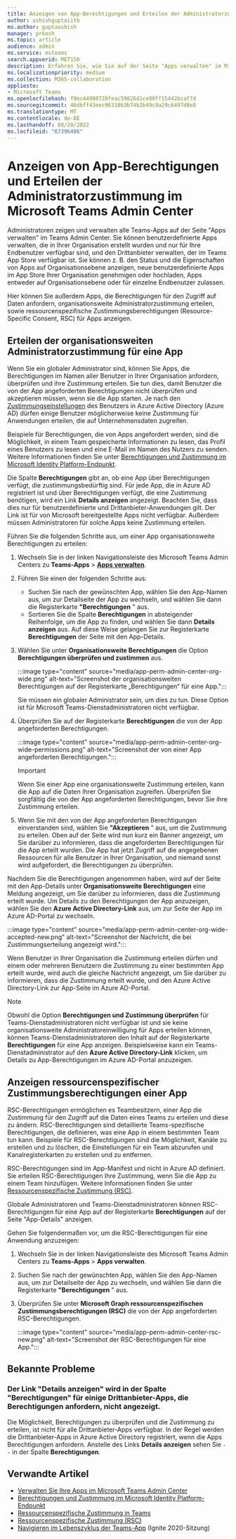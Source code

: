 ```yaml
---
title: Anzeigen von App-Berechtigungen und Erteilen der Administratorzustimmung im Microsoft Teams Admin Center
author: ashishguptaiitb
ms.author: guptaashish
manager: prkosh
ms.topic: article
audience: admin
ms.service: msteams
search.appverid: MET150
description: Erfahren Sie, wie Sie auf der Seite "Apps verwalten" im Microsoft Teams-Administrationszentrum die von Apps angeforderten Berechtigungen anzeigen und den Apps eine Admin-Zustimmung erteilen.
ms.localizationpriority: medium
ms.collection: M365-collaboration
appliesto:
- Microsoft Teams
ms.openlocfilehash: f9ec44990728feac5982641ce80ff15442bcaf7d
ms.sourcegitcommit: 46dbff43eec9631863b74b2b49c9a29c6497d8e8
ms.translationtype: MT
ms.contentlocale: de-DE
ms.lasthandoff: 08/20/2022
ms.locfileid: "67396486"
---
```

# <a name="view-app-permissions-and-grant-admin-consent-in-the-microsoft-teams-admin-center"></a>Anzeigen von App-Berechtigungen und Erteilen der Administratorzustimmung im Microsoft Teams Admin Center

Administratoren zeigen und verwalten alle Teams-Apps auf der Seite "Apps verwalten" im Teams Admin Center. Sie können benutzerdefinierte Apps verwalten, die in Ihrer Organisation erstellt wurden und nur für Ihre Endbenutzer verfügbar sind, und den Drittanbieter verwalten, der im Teams App Store verfügbar ist. Sie können z. B. den Status und die Eigenschaften von Apps auf Organisationsebene anzeigen, neue benutzerdefinierte Apps im App Store Ihrer Organisation genehmigen oder hochladen, Apps entweder auf Organisationsebene oder für einzelne Endbenutzer zulassen.

Hier können Sie außerdem Apps, die Berechtigungen für den Zugriff auf Daten anfordern, organisationsweite Administratorzustimmung erteilen, sowie ressourcenspezifische Zustimmungsberechtigungen (Resource-Specific Consent, RSC) für Apps anzeigen.

## <a name="grant-org-wide-admin-consent-to-an-app"></a>Erteilen der organisationsweiten Administratorzustimmung für eine App

Wenn Sie ein globaler Administrator sind, können Sie Apps, die Berechtigungen im Namen aller Benutzer in Ihrer Organisation anfordern, überprüfen und ihre Zustimmung erteilen. Sie tun dies, damit Benutzer die von der App angeforderten Berechtigungen nicht überprüfen und akzeptieren müssen, wenn sie die App starten. Je nach den [Zustimmungseinstellungen](/azure/active-directory/manage-apps/configure-user-consent) des Benutzers in Azure Active Directory (Azure AD) dürfen einige Benutzer möglicherweise keine Zustimmung für Anwendungen erteilen, die auf Unternehmensdaten zugreifen.

Beispiele für Berechtigungen, die von Apps angefordert werden, sind die Möglichkeit, in einem Team gespeicherte Informationen zu lesen, das Profil eines Benutzers zu lesen und eine E-Mail im Namen des Nutzers zu senden. Weitere Informationen finden Sie unter [Berechtigungen und Zustimmung im Microsoft Identity Platform-Endpunkt](/azure/active-directory/develop/v2-permissions-and-consent).

Die Spalte **Berechtigungen** gibt an, ob eine App über Berechtigungen verfügt, die zustimmungsbedürftig sind. Für jede App, die in Azure AD registriert ist und über Berechtigungen verfügt, die eine Zustimmung benötigen, wird ein Link **Details anzeigen** angezeigt. Beachten Sie, dass dies nur für benutzerdefinierte und Drittanbieter-Anwendungen gilt. Der Link ist für von Microsoft bereitgestellte Apps nicht verfügbar. Außerdem müssen Administratoren für solche Apps keine Zustimmung erteilen.

Führen Sie die folgenden Schritte aus, um einer App organisationsweite Berechtigungen zu erteilen:

1. Wechseln Sie in der linken Navigationsleiste des Microsoft Teams Admin Centers zu **Teams-Apps** > **[Apps verwalten](https://admin.teams.microsoft.com/policies/manage-apps)**.

1. Führen Sie einen der folgenden Schritte aus:
    * Suchen Sie nach der gewünschten App, wählen Sie den App-Namen aus, um zur Detailseite der App zu wechseln, und wählen Sie dann die Registerkarte **"Berechtigungen** " aus.
    * Sortieren Sie die Spalte **Berechtigungen** in absteigender Reihenfolge, um die App zu finden, und wählen Sie dann **Details anzeigen** aus. Auf diese Weise gelangen Sie zur Registerkarte **Berechtigungen** der Seite mit den App-Details.

1. Wählen Sie unter **Organisationsweite Berechtigungen** die Option **Berechtigungen überprüfen und zustimmen** aus.

    :::image type="content" source="media/app-perm-admin-center-org-wide.png" alt-text="Screenshot der organisationsweiten Berechtigungen auf der Registerkarte „Berechtigungen“ für eine App.":::

    Sie müssen ein globaler Administrator sein, um dies zu tun. Diese Option ist für Microsoft Teams-Dienstadministratoren nicht verfügbar.

1. Überprüfen Sie auf der Registerkarte **Berechtigungen** die von der App angeforderten Berechtigungen.

    :::image type="content" source="media/app-perm-admin-center-org-wide-permissions.png" alt-text="Screenshot der von einer App angeforderten Berechtigungen.":::

    > [!IMPORTANT]
    > Wenn Sie einer App eine organisationsweite Zustimmung erteilen, kann die App auf die Daten Ihrer Organisation zugreifen. Überprüfen Sie sorgfältig die von der App angeforderten Berechtigungen, bevor Sie ihre Zustimmung erteilen.

1. Wenn Sie mit den von der App angeforderten Berechtigungen einverstanden sind, wählen Sie **"Akzeptieren** " aus, um die Zustimmung zu erteilen. Oben auf der Seite wird nun kurz ein Banner angezeigt, um Sie darüber zu informieren, dass die angeforderten Berechtigungen für die App erteilt wurden. Die App hat jetzt Zugriff auf die angegebenen Ressourcen für alle Benutzer in Ihrer Organisation, und niemand sonst wird aufgefordert, die Berechtigungen zu überprüfen.

Nachdem Sie die Berechtigungen angenommen haben, wird auf der Seite mit den App-Details unter **Organisationsweite Berechtigungen** eine Meldung angezeigt, um Sie darüber zu informieren, dass die Zustimmung erteilt wurde. Um Details zu den Berechtigungen der App anzuzeigen, wählen Sie den **Azure Active Directory-Link** aus, um zur Seite der App im Azure AD-Portal zu wechseln.

:::image type="content" source="media/app-perm-admin-center-org-wide-accepted-new.png" alt-text="Screenshot der Nachricht, die bei Zustimmungserteilung angezeigt wird.":::

Wenn Benutzer in Ihrer Organisation die Zustimmung erteilen dürfen und einem oder mehreren Benutzern die Zustimmung zu einer bestimmten App erteilt wurde, wird auch die gleiche Nachricht angezeigt, um Sie darüber zu informieren, dass die Zustimmung erteilt wurde, und den Azure Active Directory-Link zur App-Seite im Azure AD-Portal.

> [!NOTE]
> Obwohl die Option **Berechtigungen und Zustimmung überprüfen** für Teams-Dienstadministratoren nicht verfügbar ist und sie keine organisationsweite Administratoreinwilligung für Apps erteilen können, können Teams-Dienstadministratoren den Inhalt auf der Registerkarte **Berechtigungen** für eine App anzeigen. Beispielsweise kann ein Teams-Dienstadministrator auf den **Azure Active Directory-Link** klicken, um Details zu App-Berechtigungen im Azure AD-Portal anzuzeigen.

## <a name="view-resource-specific-consent-permissions-of-an-app"></a>Anzeigen ressourcenspezifischer Zustimmungsberechtigungen einer App

RSC-Berechtigungen ermöglichen es Teambesitzern, einer App die Zustimmung für den Zugriff auf die Daten eines Teams zu erteilen und diese zu ändern. RSC-Berechtigungen sind detaillierte Teams-spezifische Berechtigungen, die definieren, was eine App in einem bestimmten Team tun kann. Beispiele für RSC-Berechtigungen sind die Möglichkeit, Kanäle zu erstellen und zu löschen, die Einstellungen für ein Team abzurufen und Kanalregisterkarten zu erstellen und zu entfernen.

RSC-Berechtigungen sind im App-Manifest und nicht in Azure AD definiert. Sie erteilen RSC-Berechtigungen Ihre Zustimmung, wenn Sie die App zu einem Team hinzufügen. Weitere Informationen finden Sie unter [Ressourcenspezifische Zustimmung (RSC)](/microsoftteams/platform/graph-api/rsc/resource-specific-consent).

Globale Administratoren und Teams-Dienstadministratoren können RSC-Berechtigungen für eine App auf der Registerkarte **Berechtigungen** auf der Seite "App-Details" anzeigen.

Gehen Sie folgendermaßen vor, um die RSC-Berechtigungen für eine Anwendung anzuzeigen:

1. Wechseln Sie in der linken Navigationsleiste des Microsoft Teams Admin Centers zu **Teams-Apps** > **Apps verwalten**.
1. Suchen Sie nach der gewünschten App, wählen Sie den App-Namen aus, um zur Detailseite der App zu wechseln, und wählen Sie dann die Registerkarte **"Berechtigungen** " aus.
1. Überprüfen Sie unter **Microsoft Graph ressourcenspezifischen Zustimmungsberechtigungen (RSC)** die von der App angeforderten RSC-Berechtigungen.

    :::image type="content" source="media/app-perm-admin-center-rsc-new.png" alt-text="Screenshot der RSC-Berechtigungen für eine App.":::

## <a name="known-issues"></a>Bekannte Probleme

### <a name="the-view-details-link-isnt-displayed-in-the-permissions-column-for-some-third-party-apps-that-request-permissions"></a>Der Link "Details anzeigen" wird in der Spalte "Berechtigungen" für einige Drittanbieter-Apps, die Berechtigungen anfordern, nicht angezeigt.

Die Möglichkeit, Berechtigungen zu überprüfen und die Zustimmung zu erteilen, ist nicht für alle Drittanbieter-Apps verfügbar. In der Regel werden die Drittanbieter-Apps in Azure Active Directory registriert, wenn die Apps Berechtigungen anfordern. Anstelle des Links **Details anzeigen** sehen Sie `--` in der Spalte **Berechtigungen**.

## <a name="related-articles"></a>Verwandte Artikel

* [Verwalten Sie Ihre Apps im Microsoft Teams Admin Center](manage-apps.md)
* [Berechtigungen und Zustimmung im Microsoft Identity Platform-Endpunkt](/azure/active-directory/develop/v2-permissions-and-consent)
* [Ressourcenspezifische Zustimmung in Teams](resource-specific-consent.md)
* [Ressourcenspezifische Zustimmung (RSC)](/microsoftteams/platform/graph-api/rsc/resource-specific-consent)
* [Navigieren im Lebenszyklus der Teams-App](https://aka.ms/PR132) (Ignite 2020-Sitzung)
